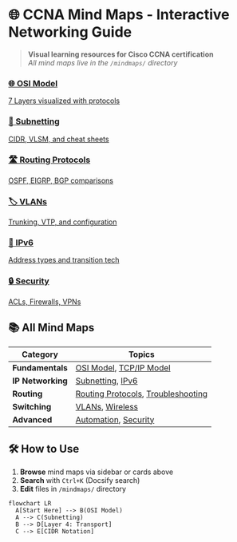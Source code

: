 # 🌐 CCNA Mind Maps - Interactive Networking Guide

> **Visual learning resources for Cisco CCNA certification**  
> *All mind maps live in the `/mindmaps/` directory*

<div class="grid-container">
  <a href="mindmaps/osi-model.md" class="card">
    <h3>🌐 OSI Model</h3>
    <p>7 Layers visualized with protocols</p>
  </a>
  <a href="mindmaps/subnetting.md" class="card">
    <h3>🔢 Subnetting</h3>
    <p>CIDR, VLSM, and cheat sheets</p>
  </a>
  <a href="mindmaps/routing-protocols.md" class="card">
    <h3>🛣️ Routing Protocols</h3>
    <p>OSPF, EIGRP, BGP comparisons</p>
  </a>
  <a href="mindmaps/vlans.md" class="card">
    <h3>🏷️ VLANs</h3>
    <p>Trunking, VTP, and configuration</p>
  </a>
  <a href="mindmaps/ipv6.md" class="card">
    <h3>🔷 IPv6</h3>
    <p>Address types and transition tech</p>
  </a>
  <a href="mindmaps/security.md" class="card">
    <h3>🔒 Security</h3>
    <p>ACLs, Firewalls, VPNs</p>
  </a>
</div>

## 📚 All Mind Maps
| Category       | Topics |
|---------------|--------|
| **Fundamentals** | [OSI Model](mindmaps/osi-model.md), [TCP/IP Model](mindmaps/tcp-ip-model.md) |
| **IP Networking** | [Subnetting](mindmaps/subnetting.md), [IPv6](mindmaps/ipv6.md) |
| **Routing** | [Routing Protocols](mindmaps/routing-protocols.md), [Troubleshooting](mindmaps/troubleshooting.md) |
| **Switching** | [VLANs](mindmaps/vlans.md), [Wireless](mindmaps/wireless.md) |
| **Advanced** | [Automation](mindmaps/automation.md), [Security](mindmaps/security.md) |

## 🛠️ How to Use
1. **Browse** mind maps via sidebar or cards above
2. **Search** with `Ctrl+K` (Docsify search)
3. **Edit** files in `/mindmaps/` directory

```mermaid
flowchart LR
  A[Start Here] --> B(OSI Model)
  A --> C(Subnetting)
  B --> D[Layer 4: Transport]
  C --> E[CIDR Notation]

